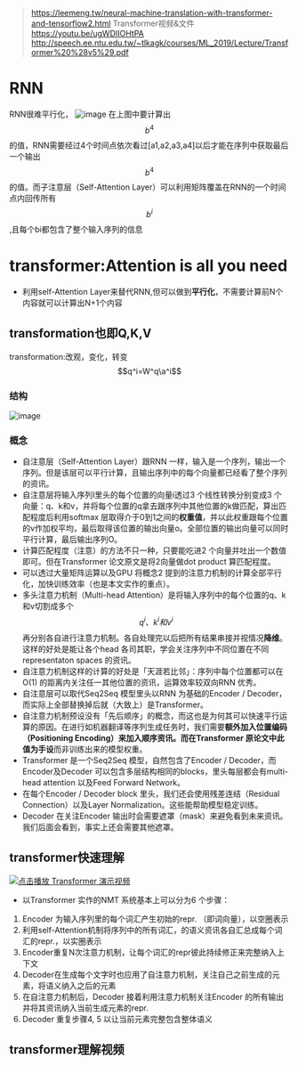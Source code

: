> https://leemeng.tw/neural-machine-translation-with-transformer-and-tensorflow2.html
Transformer视频&文件
> https://youtu.be/ugWDIIOHtPA
> http://speech.ee.ntu.edu.tw/~tlkagk/courses/ML_2019/Lecture/Transformer%20%28v5%29.pdf
# RNN
RNN很难平行化，
![image](https://camo.githubusercontent.com/5072f18534482a4e93dc7b71889f49e8be273c373b3ee5219612e54e75b0b9c9/68747470733a2f2f6c65656d656e672e74772f696d616765732f7472616e73666f726d65722f726e6e2d76732d73656c662d6174746e2d6c617965722e6a7067)
在上图中要计算出$$b^4$$的值，RNN需要经过4个时间点依次看过[a1,a2,a3,a4]以后才能在序列中获取最后一个输出$$b^4$$的值。而子注意层（Self-Attention Layer）可以利用矩阵覆盖在RNN的一个时间点内回传所有$$b^i$$,且每个bi都包含了整个输入序列的信息
# transformer:Attention is all you need
- 利用self-Attention Layer来替代RNN,但可以做到**平行化**，不需要计算前N个内容就可以计算出N+1个内容

## transformation也即Q,K,V
transformation:改观，变化，转变
$$q^i=W^q\a^i$$


### 结构
![image](https://p1-jj.byteimg.com/tos-cn-i-t2oaga2asx/gold-user-assets/2018/9/17/165e5814fae0765f~tplv-t2oaga2asx-jj-mark:3024:0:0:0:q75.awebp)
### 概念
- 自注意层（Self-Attention Layer）跟RNN 一样，输入是一个序列，输出一个序列。但是该层可以平行计算，且输出序列中的每个向量都已经看了整个序列的资讯。
- 自注意层将输入序列I里头的每个位置的向量i透过3 个线性转换分别变成3 个向量：q、k和v，并将每个位置的q拿去跟序列中其他位置的k做匹配，算出匹配程度后利用softmax 层取得介于0到1之间的**权重值**，并以此权重跟每个位置的v作加权平均，最后取得该位置的输出向量o。全部位置的输出向量可以同时平行计算，最后输出序列O。
- 计算匹配程度（注意）的方法不只一种，只要能吃进2 个向量并吐出一个数值即可。但在Transformer 论文原文是将2向量做dot product 算匹配程度。
- 可以透过大量矩阵运算以及GPU 将概念2 提到的注意力机制的计算全部平行化，加快训练效率（也是本文实作的重点）。
- 多头注意力机制（Multi-head Attention）是将输入序列中的每个位置的q、k和v切割成多个$$q^i、k^i和v^i$$再分别各自进行注意力机制。各自处理完以后把所有结果串接并视情况**降维**。这样的好处是能让各个head 各司其职，学会关注序列中不同位置在不同representaton spaces 的资讯。
- 自注意力机制这样的计算的好处是「天涯若比邻」：序列中每个位置都可以在O(1) 的距离内关注任一其他位置的资讯，运算效率较双向RNN 优秀。
- 自注意层可以取代Seq2Seq 模型里头以RNN 为基础的Encoder / Decoder，而实际上全部替换掉后就（大致上）是Transformer。
- 自注意力机制预设没有「先后顺序」的概念，而这也是为何其可以快速平行运算的原因。在进行如机器翻译等序列生成任务时，我们需要**额外加入位置编码（Positioning Encoding）**来加入顺序资讯。而在Transformer 原论文中此值为**手设**而非训练出来的模型权重。
- Transformer 是一个Seq2Seq 模型，自然包含了Encoder / Decoder，而Encoder及Decoder 可以包含多层结构相同的blocks，里头每层都会有multi-head attention 以及Feed Forward Network。
- 在每个Encoder / Decoder block 里头，我们还会使用残差连结（Residual Connection）以及Layer Normalization。这些能帮助模型稳定训练。
- Decoder 在关注Encoder 输出时会需要遮罩（mask）来避免看到未来资讯。我们后面会看到，事实上还会需要其他遮罩。
## transformer快速理解

[![点击播放 Transformer 演示视频](https://leemeng.tw/images/transformer/transformer-cover.png)](https://leemeng.tw/images/transformer/transformer-nmt-encode-decode.mp4)
- 以Transformer 实作的NMT 系统基本上可以分为6 个步骤：
1. Encoder 为输入序列里的每个词汇产生初始的repr. （即词向量），以空圈表示
2. 利用self-Attention机制将序列中的所有词汇，的语义资讯各自汇总成每个词汇的repr.，以实圈表示
3. Encoder重复N次注意力机制，让每个词汇的repr彼此持续修正来完整纳入上下文
4. Decoder在生成每个文字时也应用了自注意力机制，关注自己之前生成的元素，将语义纳入之后的元素
5. 在自注意力机制后，Decoder 接着利用注意力机制关注Encoder 的所有输出并将其资讯纳入当前生成元素的repr.
6. Decoder 重复步骤4, 5 以让当前元素完整包含整体语义

## transformer理解视频

